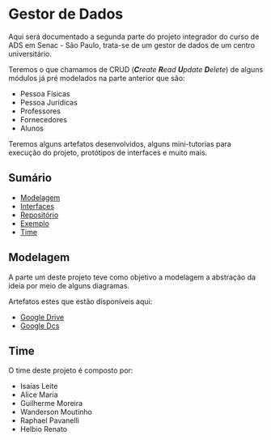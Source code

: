 
# Gestor de Dados

Aqui será documentado a segunda parte do projeto integrador do curso de ADS em Senac - São Paulo, trata-se de um gestor de dados de um centro universitário.

Teremos o que chamamos de CRUD (_**C**reate **R**ead **U**pdate **D**elete_) de alguns módulos já pré modelados na parte anterior que são:

- Pessoa Físicas
- Pessoa Jurídicas
- Professores
- Fornecedores
- Alunos

Teremos alguns artefatos desenvolvidos, alguns mini-tutorias para execução do projeto, protótipos de interfaces e muito mais.
## Sumário

- [Modelagem](#modelagem)
- [Interfaces](###)
- [Repositório](###)
- [Exemplo](###)
- [Time](#time)
  
## Modelagem

A parte um deste projeto teve como objetivo a modelagem a abstração da ideia por meio de alguns diagramas. 

Artefatos estes que estão dísponíveis aqui:

- [Google Drive](https://drive.google.com/file/d/1I7Y5vxHYHhnPMLAOZl93TunKZAz_cZ2-/view?usp=sharing)
- [Google Dcs](https://docs.google.com/document/d/1TqrN_IuCeWMEyXb-CXqCkhHOr9Q_l1iyzX398EwOKeo/edit)
  
## Time

O time deste projeto é composto por:

- Isaías Leite
- Alice Maria
- Guilherme Moreira
- Wanderson Moutinho
- Raphael Pavanelli
- Helbio Renato
